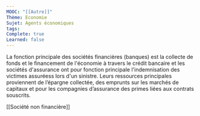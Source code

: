 ```yaml
---
MOOC: "[[Autre]]"
Thème: Economie
Sujet: Agents économiques
tags: 
Complete: true
Learned: false
---
```

La fonction principale des sociétés financières (banques) est la collecte de fonds et le financement de l'économie à travers le crédit bancaire et les sociétés d'assurance ont pour fonction principale l'indemnisation des victimes assuréess lors d'un sinistre.
Leurs ressources principales proviennent de l’épargne collectée, des emprunts sur les marchés de capitaux et pour les compagnies d’assurance des primes liées aux contrats souscrits.

[[Société non financière]]